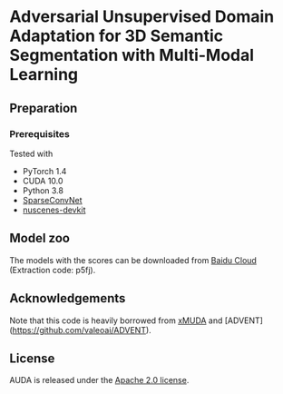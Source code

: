 # Adversarial Unsupervised Domain Adaptation for 3D Semantic Segmentation with Multi-Modal Learning

## Preparation
### Prerequisites
Tested with
* PyTorch 1.4
* CUDA 10.0
* Python 3.8
* [SparseConvNet](https://github.com/facebookresearch/SparseConvNet)
* [nuscenes-devkit](https://github.com/nutonomy/nuscenes-devkit)

## Model zoo
 The models with the scores can be downloaded from [Baidu Cloud](https://pan.baidu.com/s/1PiXhdYq0HSsHjLCuG30s2w) (Extraction code: p5fj).

## Acknowledgements
Note that this code is heavily borrowed from [xMUDA](https://github.com/valeoai/xMUDA) and [ADVENT] (https://github.com/valeoai/ADVENT).

## License
AUDA is released under the [Apache 2.0 license](./LICENSE).
